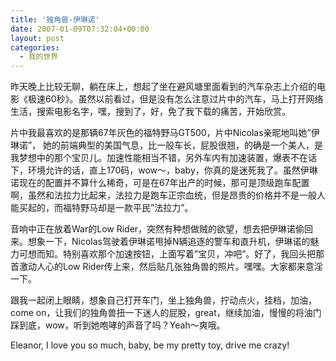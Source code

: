 ```yaml
---
title: '独角兽-伊琳诺'
date: 2007-01-09T07:32:04+00:00
layout: post
categories:
  - 我的世界
---
```

昨天晚上比较无聊，躺在床上，想起了坐在避风塘里面看到的汽车杂志上介绍的电影《极速60秒》。虽然以前看过，但是没有怎么注意过片中的汽车，马上打开网络生活，搜索电影名字，嘿，搜到了，好，免了我下载的痛苦，开始欣赏。

片中我最喜欢的是那辆67年灰色的福特野马GT500，片中Nicolas亲昵地叫她&#8221;伊琳诺&#8221;， 她的前端典型的美国气息，比一般车长，屁股很翘，的确是一个美人，是我梦想中的那个宝贝儿。加速性能相当不错，另外车内有加速装置，爆表不在话下，环境允许的话，直上170码，wow～，baby，你真的是迷死我了。虽然伊琳诺现在的配置并不算什么稀奇，可是在67年出产的时候，那可是顶级跑车配置啊，虽然和法拉力比起来，法拉力是跑车正宗血统，但是昂贵的价格并不是一般人能买起的，而福特野马却是一款平民&#8221;法拉力&#8221;。

音响中正在放着War的Low Rider，突然有种想做贼的欲望，想去把伊琳诺偷回来。想象一下，Nicolas驾驶着伊琳诺甩掉N辆追逐的警车和直升机，伊琳诺的魅力可想而知。特别喜欢那个加速按钮，上面写着&#8221;宝贝，冲吧&#8221;。好了，我回头把那首激动人心的Low Rider传上来，然后贴几张独角兽的照片。嘿嘿。大家都来意淫一下。

跟我一起闭上眼睛，想象自己打开车门，坐上独角兽，拧动点火，挂档，加油，come on，让我们的独角兽扭一下迷人的屁股，great，继续加油，慢慢的将油门踩到底，wow，听到她咆哮的声音了吗？Yeah～爽哦。

Eleanor, I love you so much, baby, be my pretty toy, drive me crazy!
